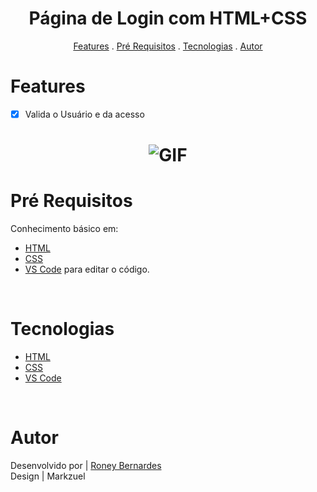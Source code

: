 <div align="center">
    <h1>Página de Login com HTML+CSS</h1>
</div>

<p align="center">
    <a href="#features">Features</a> .
    <a href="#pré-requisitos">Pré Requisitos</a> .
    <a href="#tecnologias">Tecnologias</a> .
    <a href="#autor">Autor</a>
</p>

# Features

- [x] Valida o Usuário e da acesso
    
<h1 align="center">
    <img alt="GIF" title="GIF" src="/img/Animacao.gif"/>
</h1>

# Pré Requisitos

Conhecimento básico em:
- [HTML](https://www.w3schools.com/html/default.asp)<br>
- [CSS](https://www.w3schools.com/css/default.asp)
- [VS Code](https://code.visualstudio.com/) para editar o código.
<br>

# Tecnologias

- [HTML](https://www.w3schools.com/html/default.asp)<br>
- [CSS](https://www.w3schools.com/css/default.asp) <br>
- [VS Code](https://code.visualstudio.com/)
<br>

# Autor

Desenvolvido por | [Roney Bernardes](https://github.com/Roney-Bernardes-Dev)<br>
Design           | Markzuel


